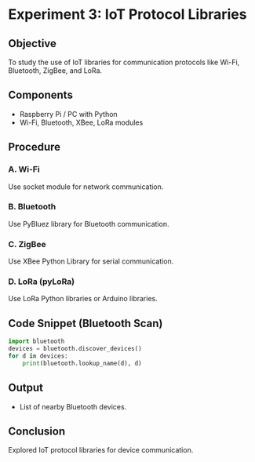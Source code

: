 # Experiment 3: IoT Protocol Libraries

## Objective
To study the use of IoT libraries for communication protocols like Wi-Fi, Bluetooth, ZigBee, and LoRa.

## Components
- Raspberry Pi / PC with Python
- Wi-Fi, Bluetooth, XBee, LoRa modules

## Procedure
### A. Wi-Fi
Use socket module for network communication.

### B. Bluetooth
Use PyBluez library for Bluetooth communication.

### C. ZigBee
Use XBee Python Library for serial communication.

### D. LoRa (pyLoRa)
Use LoRa Python libraries or Arduino libraries.

## Code Snippet (Bluetooth Scan)
```python
import bluetooth
devices = bluetooth.discover_devices()
for d in devices:
    print(bluetooth.lookup_name(d), d)
```

## Output
- List of nearby Bluetooth devices.

## Conclusion
Explored IoT protocol libraries for device communication.
